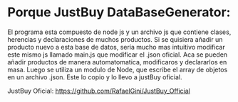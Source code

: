 # Porque JustBuy DataBaseGenerator:
El programa esta compuesto de node js y un archivo js que contiene clases, herencias y declaraciones de muchos productos. Si se quisiera añadir un producto nuevo a esta base de datos, sería mucho mas intuitivo modificar este mismo js llamado main.js que modificar el .json oficial. Aca se pueden añadir productos de manera automatomatica, modificaros y declararlos en masa. Luego se utiliza un modulo de Node, que escribe el array de objetos en un archivo .json. Este lo copio y lo llevo a justBuy oficial. 

JustBuy Oficial: https://github.com/RafaelGini/JustBuy_Official